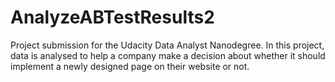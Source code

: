 # AnalyzeABTestResults2
Project submission for the Udacity Data Analyst Nanodegree. In this project, data is analysed to help a company make a decision about whether it should implement a newly designed page on their website or not.
